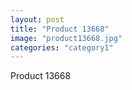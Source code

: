```yaml
---
layout: post
title: "Product 13668"
image: "product13668.jpg"
categories: "category1"
---
```

Product 13668
